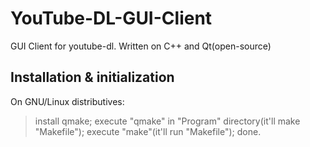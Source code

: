 # YouTube-DL-GUI-Client
GUI Client for youtube-dl. Written on C++ and Qt(open-source)

## Installation & initialization
On GNU/Linux distributives:
> install qmake;
> execute "qmake" in "Program" directory(it'll make "Makefile");
> execute "make"(it'll run "Makefile");
> done.

